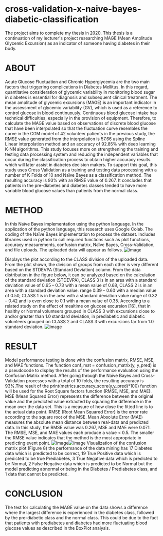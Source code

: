 # cross-validation-x-naive-bayes-diabetic-classification
The project aims to complete my thesis in 2020. This thesis is a continuation of my lecturer's project researching MAGE (Mean Amplitude Glycemic Excursion) as an indicator of someone having diabetes in their body.

# ABOUT

Acute Glucose Fluctuation and Chronic Hyperglycemia are the two main factors that triggering complications in Diabetes Mellitus. In this regard, quantitative consideration of glycemic variability in monitoring blood sugar in diabetes is essential for diagnosis and subsequent clinical treatment. The mean amplitude of glycemic excursions (MAGE) is an important indicator in the assessment of glycemic variability (GV), which is used as a reference to control glucose in blood continuously. Continuous blood glucose intake has technical difficulties, especially in the provision of equipment. Therefore, to calculate the MAGE value based on observations of discrete blood glucose that have been interpolated so that the fluctuation curve resembles the curve in the CGM model of 42 volunteer patients in the previous study, the RMSE value generated from the interpolation is 57.66 using the Spline Linear interpolation method and an accuracy of 92.85% with deep learning K-NN algorithms. This study focuses more on strengthening the training and testing data processing system and reducing the independent variables that occur during the classification process to obtain higher accuracy results which will later assist in diabetes decision makers. To support this goal, this study uses Cross Validation as a training and testing data processing with a number of K-Folds of 10 and Naïve Bayes as a classification method. The resulting accuracy is 93% with an RMSE value of 0.267. It concludes that patients in the pre-diabetes and diabetes classes tended to have more variable blood glucose values than patients from the normal class.

# METHOD

In this Naïve Bayes implementation using the python language. In the application of the python language, this research uses Google Colab. The coding of the Naïve Bayes implementation to process the dataset. Includes libraries used in python to call required functions such as plot functions, accuracy measurements, confusion matrix, Naïve Bayes, Cross-Validation, and file uploads. The uploaded data will appear as follows.
![image](https://user-images.githubusercontent.com/100661486/156498089-00e49b7a-9b12-4e47-9c4e-4ee56491ac15.png)

Displays the plot according to the CLASS division of the uploaded data. From the plot shown, the division of groups from each other is very different based on the STDEVPA (Standard Deviation) column. From the data distribution in the figure below, it can be analyzed based on the calculation of the standard deviation (STDEVPA), CLASS 3 is in an area with a standard deviation value of 0.65 – 0.73 with a mean value of 0.68, CLASS 2 is in an area with a standard deviation value. range 0.39 – 0.60 with a median value of 0.50, CLASS 1 is in the area with a standard deviation value range of 0.32 – 0.42 and is even close to 0.1 with a mean value of 0.35. According to a related study on the effect of mealtime on glucose excursion [16], that in healthy or Normal volunteers grouped in CLASS 3 with excursions close to and/or greater than 1.0 standard deviation, in prediabetic and diabetic volunteers grouped on CLASS 2 and CLASS 3 with excursions far from 1.0 standard deviation.
![image](https://user-images.githubusercontent.com/100661486/156498356-735d97dc-0cfb-41b4-99b4-9853ac9df873.png)

# RESULT

Model performance testing is done with the confusion matrix, RMSE, MSE, and MAE functions. The function conf_mat = confusion_matrix(y, y_pred) is a pseudocode to display the results of the performance evaluation using the Confusion Matrix method. After going through the Naïve Bayes and Cross-Validation processes with a total of 10 folds, the resulting accuracy is 93%.The result of the print(metrics.accuracy_score(y,y_pred)*100) function will be used for the Root Square factors function (RMSE, MSE, and MAE). MSE (Mean Squared Error) represents the difference between the original value and the predicted value extracted by squaring the difference in the mean over the data set. This is a measure of how close the fitted line is to the actual data point. RMSE (Root Mean Squared Error) is the error rate according to the square root of the MSE. Mean Absolute Error (MAE) measures the absolute mean distance between real-data and predicted data. In this study, the RMSE value was 0.267, MSE and MAE were 0.071. The RMSE, MSE, and MAE values each produce a value < 0.5. The smaller the RMSE value indicates that the method is the most appropriate in predicting event point.
![image](https://user-images.githubusercontent.com/100661486/156498610-de8c7a6f-6276-4b72-9242-7aaec1979d3f.png)![image](https://user-images.githubusercontent.com/100661486/156498643-e2ccf294-06d3-44d6-9e92-2e57678234ee.png)
Visualization of the confusion matrix plot (Figure 8) the performance of the data mining has 17 Diabetes data which is predicted to be correct, 19 True Positive data which is predicted to be true Prediabetes, 3 True Negative data which is predicted to be Normal, 2 False Negative data which is predicted to be Normal but the model predicting abnormal or being in the Diabetes / Prediabetes class, and 1 data that cannot be predicted.

# CONCLUSION

The test for calculating the MAGE value on the data shows a difference where the largest difference is experienced in the diabetes class, followed by the pre-diabetic class and the normal class. This could be due to the fact that patients with prediabetes and diabetes had more fluctuating blood glucose values as described in the BoxPlot analysis.
